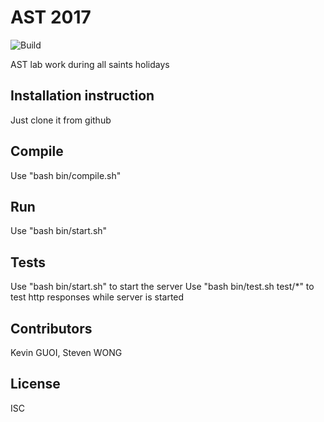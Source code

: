# AST 2017

![Build](https://travis-ci.org/bt57100/ast_lab_work.svg?branch=master)

AST lab work during all saints holidays

## Installation instruction

Just clone it from github

## Compile

Use "bash bin/compile.sh"

## Run

Use "bash bin/start.sh"

## Tests

Use "bash bin/start.sh" to start the server
Use "bash bin/test.sh test/*" to test http responses while server is started

## Contributors

Kevin GUOI, Steven WONG

## License

ISC
